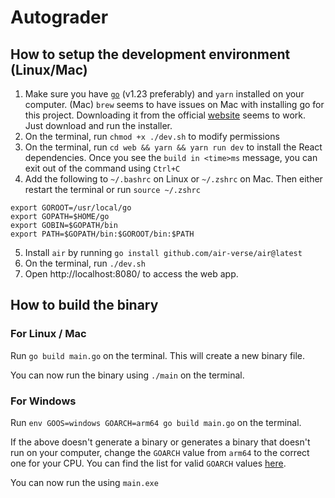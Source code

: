 # Autograder

## How to setup the development environment (Linux/Mac)

1. Make sure you have [`go`](https://go.dev/dl/) (v1.23 preferably) and `yarn` installed on your computer. (Mac) `brew` seems to have issues on Mac with installing go for this project. Downloading it from the official [website](https://go.dev/dl/) seems to work. Just download and run the installer.
2. On the terminal, run `chmod +x ./dev.sh` to modify permissions
3. On the terminal, run `cd web && yarn && yarn run dev` to install the React dependencies. Once you see the `build in <time>ms` message, you can exit out of the command using `Ctrl+C`
4. Add the following to `~/.bashrc` on Linux or `~/.zshrc` on Mac. Then either restart the terminal or run `source ~/.zshrc`
```
export GOROOT=/usr/local/go
export GOPATH=$HOME/go
export GOBIN=$GOPATH/bin
export PATH=$GOPATH/bin:$GOROOT/bin:$PATH
```
5. Install `air` by running `go install github.com/air-verse/air@latest`
6. On the terminal, run `./dev.sh`
7. Open http://localhost:8080/ to access the web app.

## How to build the binary

### For Linux / Mac
Run `go build main.go` on the terminal. This will create a new binary file. 

You can now run the binary using `./main` on the terminal.

### For Windows
Run `env GOOS=windows GOARCH=arm64 go build main.go` on the terminal.

If the above doesn't generate a binary or generates a binary that doesn't run on your computer, change the `GOARCH` value from `arm64` to the correct one for your CPU. You can find the list for valid `GOARCH` values [here](https://gist.github.com/asukakenji/f15ba7e588ac42795f421b48b8aede63#goarch-values).

You can now run the using `main.exe`

